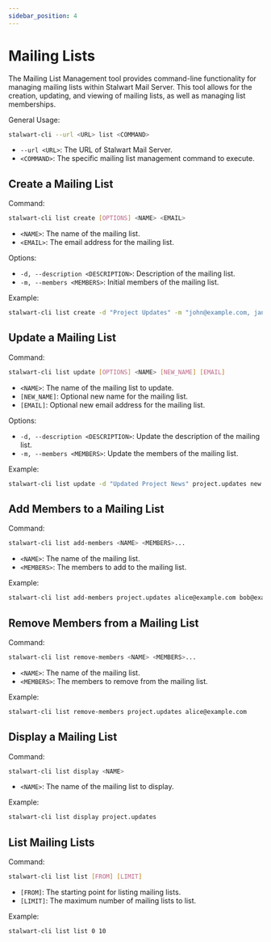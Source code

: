 ```yaml
---
sidebar_position: 4
---
```


# Mailing Lists

The Mailing List Management tool provides command-line functionality for managing mailing lists within Stalwart Mail Server. This tool allows for the creation, updating, and viewing of mailing lists, as well as managing list memberships.

General Usage:

```bash
stalwart-cli --url <URL> list <COMMAND>
```

- `--url <URL>`: The URL of Stalwart Mail Server.
- `<COMMAND>`: The specific mailing list management command to execute.

## Create a Mailing List

Command:

```bash
stalwart-cli list create [OPTIONS] <NAME> <EMAIL>
```

- `<NAME>`: The name of the mailing list.
- `<EMAIL>`: The email address for the mailing list.

Options:

- `-d, --description <DESCRIPTION>`: Description of the mailing list.
- `-m, --members <MEMBERS>`: Initial members of the mailing list.

Example:

```bash
stalwart-cli list create -d "Project Updates" -m "john@example.com, jane@example.com" project.updates updates@project.com
```

## Update a Mailing List

Command:

```bash
stalwart-cli list update [OPTIONS] <NAME> [NEW_NAME] [EMAIL]
```

- `<NAME>`: The name of the mailing list to update.
- `[NEW_NAME]`: Optional new name for the mailing list.
- `[EMAIL]`: Optional new email address for the mailing list.

Options:

- `-d, --description <DESCRIPTION>`: Update the description of the mailing list.
- `-m, --members <MEMBERS>`: Update the members of the mailing list.

Example:

```bash
stalwart-cli list update -d "Updated Project News" project.updates new.project.updates news@newproject.com
```

## Add Members to a Mailing List

Command:

```bash
stalwart-cli list add-members <NAME> <MEMBERS>...
```

- `<NAME>`: The name of the mailing list.
- `<MEMBERS>`: The members to add to the mailing list.

Example:

```bash
stalwart-cli list add-members project.updates alice@example.com bob@example.com
```

## Remove Members from a Mailing List

Command:

```bash
stalwart-cli list remove-members <NAME> <MEMBERS>...
```

- `<NAME>`: The name of the mailing list.
- `<MEMBERS>`: The members to remove from the mailing list.

Example:

```bash
stalwart-cli list remove-members project.updates alice@example.com
```

## Display a Mailing List

Command:

```bash
stalwart-cli list display <NAME>
```

- `<NAME>`: The name of the mailing list to display.

Example:

```bash
stalwart-cli list display project.updates
```

## List Mailing Lists

Command:

```bash
stalwart-cli list list [FROM] [LIMIT]
```

- `[FROM]`: The starting point for listing mailing lists.
- `[LIMIT]`: The maximum number of mailing lists to list.

Example:

```bash
stalwart-cli list list 0 10
```

